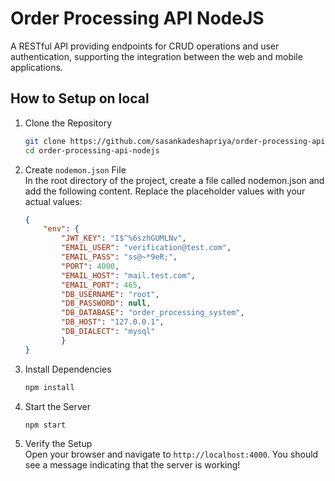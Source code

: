 # Order Processing API NodeJS

A RESTful API providing endpoints for CRUD operations and user authentication, supporting the integration between the web and mobile applications.

## How to Setup on local

01. Clone the Repository
	```bash
	git clone https://github.com/sasankadeshapriya/order-processing-api-nodejs.git
	cd order-processing-api-nodejs
	

02. Create `nodemon.json` File<br>
In the root directory of the project, create a file called nodemon.json and add the following content. Replace the placeholder values with your actual values:
	```json
	{
    	"env": {
        	"JWT_KEY": "I$^%6szhGUMLNv",
        	"EMAIL_USER": "verification@test.com",
        	"EMAIL_PASS": "ss@~*9eR;",
        	"PORT": 4000,
        	"EMAIL_HOST": "mail.test.com",
        	"EMAIL_PORT": 465,
        	"DB_USERNAME": "root",
        	"DB_PASSWORD": null,
        	"DB_DATABASE": "order_processing_system",
        	"DB_HOST": "127.0.0.1",
        	"DB_DIALECT": "mysql"
    		}
	}

03. Install Dependencies
	```bash
	npm install

03. Start the Server
	```bash
	npm start

04. Verify the Setup<br>
Open your browser and navigate to `http://localhost:4000`. You should see a message indicating that the server is working!
